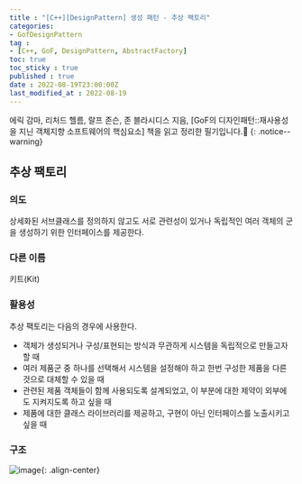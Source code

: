 ```yaml
---
title : "[C++][DesignPattern] 생성 패턴 - 추상 팩토리"
categories:
- GofDesignPattern
tag :
- [C++, GoF, DesignPattern, AbstractFactory]
toc: true
toc_sticky : true
published : true
date : 2022-08-19T23:00:00Z
last_modified_at : 2022-08-19
---
```










에릭 감마, 리처드 헬름, 랄프 존슨, 존 블라시디스 지음, [GoF의 디자인패턴::재사용성을 지닌 객체지향 소프트웨어의 핵심요소] 책을 읽고 정리한 필기입니다.📢
{: .notice--warning}





## 추상 팩토리

### 의도

상세화된 서브클래스를 정의하지 않고도 서로 관련성이 있거나 독립적인 여러 객체의 군을 생성하기 위한 인터페이스를 제공한다.



### 다른 이름

키트(Kit)



### 활용성

추상 팩토리는 다음의 경우에 사용한다.

- 객체가 생성되거나 구성/표현되는 방식과 무관하게 시스템을 독립적으로 만들고자 할 때
- 여러 제품군 중 하나를 선택해서 시스템을 설정해야 하고 한번 구성한 제품을 다른 것으로 대체할 수 있을 때
- 관련된 제품 객체들이 함께 사용되도록 설계되었고, 이 부분에 대한 제약이 외부에도 지켜지도록 하고 싶을 때
- 제품에 대한 클래스 라이브러리를 제공하고, 구현이 아닌 인터페이스를 노출시키고 싶을 때



### 구조

![image](https://user-images.githubusercontent.com/13410737/185437997-75c1f8e4-c87a-4a19-b918-513aebbb1a15.png){: .align-center}
